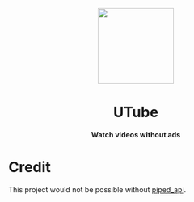 <p align="center">
<img src="https://utube-web.vercel.app/logo.svg" width="150" />
</p>

<h1 align="center">UTube</h1>
<p align="center"><b>Watch videos without ads</b></p>

# Credit

This project would not be possible without <a href="https://github.com/TeamPiped/Piped">piped_api</a>.
